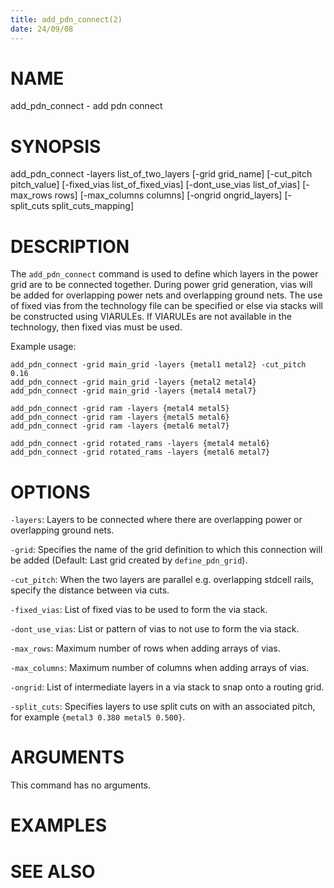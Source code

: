 ```yaml
---
title: add_pdn_connect(2)
date: 24/09/08
---
```


# NAME

add_pdn_connect - add pdn connect

# SYNOPSIS

add_pdn_connect 
    -layers list_of_two_layers
    [-grid grid_name]
    [-cut_pitch pitch_value]
    [-fixed_vias list_of_fixed_vias]
    [-dont_use_vias list_of_vias]
    [-max_rows rows]
    [-max_columns columns]
    [-ongrid ongrid_layers]
    [-split_cuts split_cuts_mapping]


# DESCRIPTION

The `add_pdn_connect` command is used to define which layers in the power grid are to be connected together. During power grid generation, vias will be added for overlapping power nets and overlapping ground nets. The use of fixed vias from the technology file can be specified or else via stacks will be constructed using VIARULEs. If VIARULEs are not available in the technology, then fixed vias must be used.

Example usage:

```
add_pdn_connect -grid main_grid -layers {metal1 metal2} -cut_pitch 0.16
add_pdn_connect -grid main_grid -layers {metal2 metal4}
add_pdn_connect -grid main_grid -layers {metal4 metal7}

add_pdn_connect -grid ram -layers {metal4 metal5}
add_pdn_connect -grid ram -layers {metal5 metal6}
add_pdn_connect -grid ram -layers {metal6 metal7}

add_pdn_connect -grid rotated_rams -layers {metal4 metal6}
add_pdn_connect -grid rotated_rams -layers {metal6 metal7}
```

# OPTIONS

`-layers`:  Layers to be connected where there are overlapping power or overlapping ground nets.

`-grid`:  Specifies the name of the grid definition to which this connection will be added (Default: Last grid created by `define_pdn_grid`).

`-cut_pitch`:  When the two layers are parallel e.g. overlapping stdcell rails, specify the distance between via cuts.

`-fixed_vias`:  List of fixed vias to be used to form the via stack.

`-dont_use_vias`:  List or pattern of vias to not use to form the via stack.

`-max_rows`:  Maximum number of rows when adding arrays of vias.

`-max_columns`:  Maximum number of columns when adding arrays of vias.

`-ongrid`:  List of intermediate layers in a via stack to snap onto a routing grid.

`-split_cuts`:  Specifies layers to use split cuts on with an associated pitch, for example `{metal3 0.380 metal5 0.500}`.

# ARGUMENTS

This command has no arguments.

# EXAMPLES

# SEE ALSO
